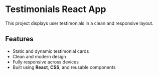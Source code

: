 # Testimonials React App

This project displays user testimonials in a clean and responsive layout.

## Features
- Static and dynamic testimonial cards
- Clean and modern design
- Fully responsive across devices
- Built using **React**, **CSS**, and reusable components
